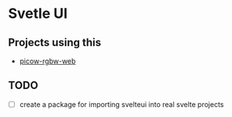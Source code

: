 # Svetle UI

## Projects using this

- [picow-rgbw-web](https://github.com/knackwurstking/picow-rgbw-web.git)

## TODO

- [ ] create a package for importing svelteui into real svelte projects
